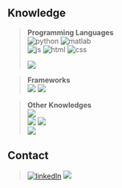 ## Knowledge

> **Programming Languages** <br>
![python](https://img.shields.io/badge/Python-306998?style=for-the-badge&logo=python&logoColor=FFD43B)
![matlab](https://img.shields.io/badge/MATLAB-orange?style=for-the-badge&logo=MATLAB&logoColor=white) <br>
![js](https://img.shields.io/badge/JavaScript-323330?style=for-the-badge&logo=javascript&logoColor=F7DF1E)
![html](https://img.shields.io/badge/HTML5-E34F26?style=for-the-badge&logo=html5&logoColor=white)
![css](https://img.shields.io/badge/CSS3-1572B6?style=for-the-badge&logo=css3&logoColor=white) <br>
> <div> <img src="https://github-readme-stats.vercel.app/api/top-langs/?username=afkHub&theme=dark&layout=compact"/></div>

> **Frameworks** <br>
![](https://img.shields.io/badge/Django-092E20?style=for-the-badge&logo=django&logoColor=green)
![](https://img.shields.io/badge/Markdown-000000?style=for-the-badge&logo=markdown&logoColor=white)

<!--
![](https://img.shields.io/badge/C%2B%2B-00599C?style=for-the-badge&logo=c%2B%2B&logoColor=white)
![](https://img.shields.io/badge/C%23-239120?style=for-the-badge&logo=c-sharp&logoColor=white)
![](https://img.shields.io/badge/Dart-0175C2?style=for-the-badge&logo=dart&logoColor=white)
![](https://img.shields.io/badge/Java-ED8B00?style=for-the-badge&logo=java&logoColor=white)
![](https://img.shields.io/badge/json-5E5C5C?style=for-the-badge&logo=json&logoColor=white)
![](https://img.shields.io/badge/LaTeX-47A141?style=for-the-badge&logo=LaTeX&logoColor=white)
![](https://img.shields.io/badge/Leaflet-199900?style=for-the-badge&logo=Leaflet&logoColor=white)
![](https://img.shields.io/badge/Dart-0175C2?style=for-the-badge&logo=dart&logoColor=white)

![](https://img.shields.io/badge/OpenCV-27338e?style=for-the-badge&logo=OpenCV&logoColor=white)
![](https://img.shields.io/badge/-Unreal%20Engine-313131?style=for-the-badge&logo=unreal-engine&logoColor=white)
![](https://img.shields.io/badge/Flask-000000?style=for-the-badge&logo=flask&logoColor=white)
![](https://img.shields.io/badge/Unity-100000?style=for-the-badge&logo=unity&logoColor=white)
![](https://img.shields.io/badge/Node.js-339933?style=for-the-badge&logo=nodedotjs&logoColor=white)
![](https://img.shields.io/badge/Docker-2CA5E0?style=for-the-badge&logo=docker&logoColor=white)

-->

> **Other Knowledges** <br>
![](https://img.shields.io/badge/PostgreSQL-316192?style=for-the-badge&logo=postgresql&logoColor=white) <br>
![](https://img.shields.io/badge/linux_terminal-4D4D4D?style=for-the-badge&logo=windows%20terminal&logoColor=white)
![](https://img.shields.io/badge/GIT-E44C30?style=for-the-badge&logo=git&logoColor=white) <br>
![](https://img.shields.io/badge/qgis-93b023?&style=for-the-badge&logo=qgis&logoColor=white) 


## Contact
> [![linkedIn][1]][2]
![](https://img.shields.io/badge/Telegram-2CA5E0?style=for-the-badge&logo=telegram&logoColor=white)

[1]:  https://img.shields.io/badge/LinkedIn-0077B5?style=for-the-badge&logo=linkedin&logoColor=white
[2]:  https://www.linkedin.com/in/firatkaraoglu/ "Redirect to my LinkedIn account"


<!--
### Hi there 👋
**afkHub/afkHub** is a ✨ _special_ ✨ repository because its `README.md` (this file) appears on your GitHub profile.

Here are some ideas to get you started:

- 🔭 I’m currently working on ...
- 🌱 I’m currently learning ...
- 👯 I’m looking to collaborate on ...
- 🤔 I’m looking for help with ...
- 💬 Ask me about ...
- 📫 How to reach me: ...
- 😄 Pronouns: ...
- ⚡ Fun fact: ...
-->
